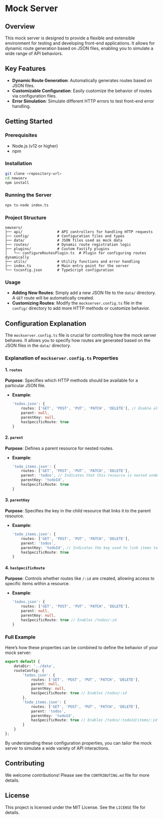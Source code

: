 
# Mock Server

## Overview
This mock server is designed to provide a flexible and extensible environment for testing and developing front-end applications. It allows for dynamic route generation based on JSON files, enabling you to simulate a wide range of API behaviors.

## Key Features
- **Dynamic Route Generation**: Automatically generates routes based on JSON files.
- **Customizable Configuration**: Easily customize the behavior of routes via configuration files.
- **Error Simulation**: Simulate different HTTP errors to test front-end error handling.

## Getting Started

### Prerequisites
- Node.js (v12 or higher)
- npm

### Installation
```bash
git clone <repository-url>
cd newserv
npm install
```

### Running the Server
```bash
npx ts-node index.ts
```

### Project Structure
```
newserv/
├── api/                # API controllers for handling HTTP requests
├── config/             # Configuration files and types
├── data/               # JSON files used as mock data
├── routes/             # Dynamic route registration logic
├── plugins/            # Custom Fastify plugins
│   └── configureRoutesPlugin.ts  # Plugin for configuring routes dynamically
├── utils/              # Utility functions and error handling
├── index.ts            # Main entry point for the server
└── tsconfig.json       # TypeScript configuration
```

### Usage
- **Adding New Routes**: Simply add a new JSON file to the `data/` directory. A `GET` route will be automatically created.
- **Customizing Routes**: Modify the `mockserver.config.ts` file in the `config/` directory to add more HTTP methods or customize behavior.

## Configuration Explanation

The `mockserver.config.ts` file is crucial for controlling how the mock server behaves. It allows you to specify how routes are generated based on the JSON files in the `data/` directory.

### Explanation of `mockserver.config.ts` Properties

#### 1. `routes`
**Purpose**: Specifies which HTTP methods should be available for a particular JSON file. 

- **Example**: 
  ```typescript
  'todos.json': {
      routes: ['GET', 'POST', 'PUT', 'PATCH', 'DELETE'], // Enable all methods
      parent: null,
      parentKey: null,
      hasSpecificRoute: true
  }
  ```

#### 2. `parent`
**Purpose**: Defines a parent resource for nested routes. 

- **Example**: 
  ```typescript
  'todo_items.json': {
      routes: ['GET', 'POST', 'PUT', 'PATCH', 'DELETE'],
      parent: 'todos', // Indicates that this resource is nested under the 'todos' resource
      parentKey: 'todoId',
      hasSpecificRoute: true
  }
  ```

#### 3. `parentKey`
**Purpose**: Specifies the key in the child resource that links it to the parent resource.

- **Example**: 
  ```typescript
  'todo_items.json': {
      routes: ['GET', 'POST', 'PUT', 'PATCH', 'DELETE'],
      parent: 'todos',
      parentKey: 'todoId', // Indicates the key used to link items to their parent todo
      hasSpecificRoute: true
  }
  ```

#### 4. `hasSpecificRoute`
**Purpose**: Controls whether routes like `/:id` are created, allowing access to specific items within a resource.

- **Example**: 
  ```typescript
  'todos.json': {
      routes: ['GET', 'POST', 'PUT', 'PATCH', 'DELETE'],
      parent: null,
      parentKey: null,
      hasSpecificRoute: true // Enables /todos/:id
  }
  ```

### Full Example
Here’s how these properties can be combined to define the behavior of your mock server:

```typescript
export default {
    dataDir: '../data',
    routeConfig: {
        'todos.json': {
            routes: ['GET', 'POST', 'PUT', 'PATCH', 'DELETE'],
            parent: null,
            parentKey: null,
            hasSpecificRoute: true // Enables /todos/:id
        },
        'todo_items.json': {
            routes: ['GET', 'POST', 'PUT', 'PATCH', 'DELETE'],
            parent: 'todos',
            parentKey: 'todoId',
            hasSpecificRoute: true // Enables /todos/:todoId/items/:id
        }
    }
};
```

By understanding these configuration properties, you can tailor the mock server to simulate a wide variety of API interactions.

## Contributing
We welcome contributions! Please see the `CONTRIBUTING.md` file for more details.

## License
This project is licensed under the MIT License. See the `LICENSE` file for details.
